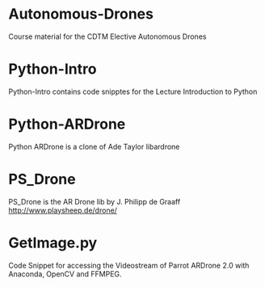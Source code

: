 # Autonomous-Drones
Course material for the CDTM Elective Autonomous Drones

# Python-Intro
Python-Intro contains code snipptes for the Lecture Introduction to Python

# Python-ARDrone
Python ARDrone is a clone of Ade Taylor libardrone

# PS_Drone
PS_Drone is the AR Drone lib by J. Philipp de Graaff http://www.playsheep.de/drone/

# GetImage.py
Code Snippet for accessing the Videostream of Parrot ARDrone 2.0 with Anaconda, OpenCV and FFMPEG.

